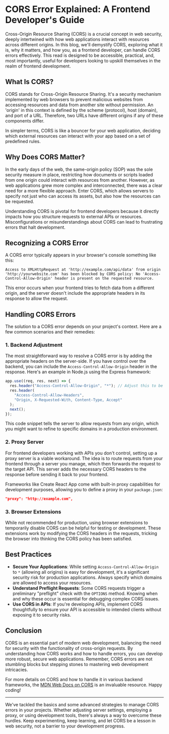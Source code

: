 # CORS Error Explained: A Frontend Developer's Guide

Cross-Origin Resource Sharing (CORS) is a crucial concept in web security, deeply intertwined with how web applications interact with resources across different origins. In this blog, we'll demystify CORS, exploring what it is, why it matters, and how you, as a frontend developer, can handle CORS errors effectively. This read is designed to be accessible, practical, and, most importantly, useful for developers looking to upskill themselves in the realm of frontend development.

## What Is CORS?

CORS stands for Cross-Origin Resource Sharing. It's a security mechanism implemented by web browsers to prevent malicious websites from accessing resources and data from another site without permission. An 'origin' in this context is defined by the scheme (protocol), host (domain), and port of a URL. Therefore, two URLs have different origins if any of these components differ.

In simpler terms, CORS is like a bouncer for your web application, deciding which external resources can interact with your app based on a set of predefined rules.

## Why Does CORS Matter?

In the early days of the web, the same-origin policy (SOP) was the sole security measure in place, restricting how documents or scripts loaded from one origin could interact with resources from another. However, as web applications grew more complex and interconnected, there was a clear need for a more flexible approach. Enter CORS, which allows servers to specify not just who can access its assets, but also how the resources can be requested.

Understanding CORS is pivotal for frontend developers because it directly impacts how you structure requests to external APIs or resources. Misconfigurations or misunderstandings about CORS can lead to frustrating errors that halt development.

## Recognizing a CORS Error

A CORS error typically appears in your browser's console something like this:

```plaintext
Access to XMLHttpRequest at 'http://example.com/api/data' from origin 'http://yourwebsite.com' has been blocked by CORS policy: No 'Access-Control-Allow-Origin' header is present on the requested resource.
```

This error occurs when your frontend tries to fetch data from a different origin, and the server doesn't include the appropriate headers in its response to allow the request.

## Handling CORS Errors

The solution to a CORS error depends on your project's context. Here are a few common scenarios and their remedies:

### 1. Backend Adjustment

The most straightforward way to resolve a CORS error is by adding the appropriate headers on the server-side. If you have control over the backend, you can include the `Access-Control-Allow-Origin` header in the response. Here's an example in Node.js using the Express framework:

```javascript
app.use((req, res, next) => {
  res.header("Access-Control-Allow-Origin", "*"); // Adjust this to be more restrictive as needed
  res.header(
    "Access-Control-Allow-Headers",
    "Origin, X-Requested-With, Content-Type, Accept"
  );
  next();
});
```

This code snippet tells the server to allow requests from any origin, which you might want to refine to specific domains in a production environment.

### 2. Proxy Server

For frontend developers working with APIs you don't control, setting up a proxy server is a viable workaround. The idea is to route requests from your frontend through a server you manage, which then forwards the request to the target API. This server adds the necessary CORS headers to the response before sending it back to your frontend.

Frameworks like Create React App come with built-in proxy capabilities for development purposes, allowing you to define a proxy in your `package.json`:

```json
"proxy": "http://example.com",
```

### 3. Browser Extensions

While not recommended for production, using browser extensions to temporarily disable CORS can be helpful for testing or development. These extensions work by modifying the CORS headers in the requests, tricking the browser into thinking the CORS policy has been satisfied.

## Best Practices

- **Secure Your Applications**: While setting `Access-Control-Allow-Origin` to `*` (allowing all origins) is easy for development, it's a significant security risk for production applications. Always specify which domains are allowed to access your resources.
- **Understand Preflight Requests**: Some CORS requests trigger a preliminary "preflight" check with the `OPTIONS` method. Knowing when and why these occur is essential for debugging complex CORS issues.
- **Use CORS in APIs**: If you're developing APIs, implement CORS thoughtfully to ensure your API is accessible to intended clients without exposing it to security risks.

## Conclusion

CORS is an essential part of modern web development, balancing the need for security with the functionality of cross-origin requests. By understanding how CORS works and how to handle errors, you can develop more robust, secure web applications. Remember, CORS errors are not stumbling blocks but stepping stones to mastering web development intricacies.

For more details on CORS and how to handle it in various backend frameworks, the [MDN Web Docs on CORS](https://developer.mozilla.org/en-US/docs/Web/HTTP/CORS) is an invaluable resource. Happy coding!

---

We've tackled the basics and some advanced strategies to manage CORS errors in your projects. Whether adjusting server settings, employing a proxy, or using development tools, there's always a way to overcome these hurdles. Keep experimenting, keep learning, and let CORS be a lesson in web security, not a barrier to your development progress.
